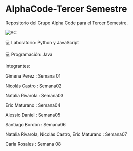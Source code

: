# AlphaCode-Tercer Semestre
Repositorio del Grupo Alpha Code para el Tercer Semestre.

![AC](https://user-images.githubusercontent.com/113073790/234140028-4ff97926-97ee-4ae4-ac7f-7bc66e26ad02.jpeg)

💻 Laboratorio: Python y JavaScript

💻 Programación: Java

Integrantes:

Gimena Perez : Semana 01

Nicolás Castro : Semana02

Natalia Rivarola : Semana03

Eric Maturano : Semana04

Alessio Daniel : Semana05

Santiago Bordón : Semana06

Natalia Rivarola, Nicolás Castro, Eric Maturano : Semana07

Carla Rosales : Semana 08
